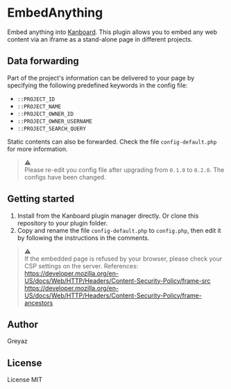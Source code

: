 # EmbedAnything
Embed anything into [Kanboard](https://github.com/kanboard/kanboard). This plugin allows you to embed any web content via an iframe as a stand-alone page in different projects.

## Data forwarding
Part of the project's information can be delivered to your page by specifying the following predefined keywords in the config file: 

- `::PROJECT_ID`
- `::PROJECT_NAME`
- `::PROJECT_OWNER_ID`
- `::PROJECT_OWNER_USERNAME`
- `::PROJECT_SEARCH_QUERY` 

Static contents can also be forwarded. Check the file `config-default.php` for more information.

> ⚠️   
> Please re-edit you config file after upgrading from `0.1.0` to `0.2.0`. The configs have been changed.

## Getting started
1. Install from the Kanboard plugin manager directly. Or clone this repository to your plugin folder.
2. Copy and rename the file `config-default.php` to `config.php`, then edit it by following the instructions in the comments.

> ⚠️   
> If the embedded page is refused by your browser, please check your CSP settings on the server. References:   
> https://developer.mozilla.org/en-US/docs/Web/HTTP/Headers/Content-Security-Policy/frame-src   
> https://developer.mozilla.org/en-US/docs/Web/HTTP/Headers/Content-Security-Policy/frame-ancestors



## Author
Greyaz

## License
License MIT
